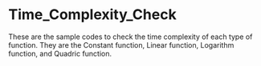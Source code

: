 # Time_Complexity_Check
These are the sample codes to check the time complexity of each type of function. They are the Constant function, Linear function, Logarithm function, and Quadric function.
